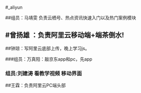 ﻿#_aliyun

##组员：马靖雯   负责云栖号、热点资讯快速入门以及热门案例模块

## #曾扬雄 ：负责阿里云移动端+端茶倒水!

##钟琼：写阿里云底部上传，晚上学习js。

###组员：万真阳：敲京东app和pc，先app




### 组员:刘建涛   看教学视频  移动界面

##王霖：负责阿里云PC端头部

